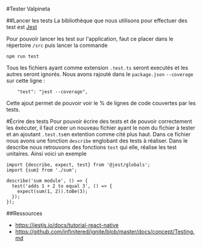 #Tester Valpineta

##Lancer les tests
La bibliothèque que nous utilisons pour effectuer des test est [Jest](https://jestjs.io/fr/)

Pour pouvoir lancer les test sur l'application, faut ce placer dans le répertoire `/src` puis lancer la commande 
```
npm run test
```

Tous les fichiers ayant comme extension `.test.ts` seront executés et les autres seront ignorés. Nous avons rajouté dans le `package.json` `--coverage` sur cette ligne :
```
    "test": "jest --coverage",
```
Cette ajout permet de pouvoir voir le % de lignes de code couvertes par les tests.

#Écrire des tests
Pour pouvoir écrire des tests et de pouvoir correctement les éxécuter, il faut créer un nouveau fichier ayant le nom du fichier à tester et an ajoutant `.test.ts`en extention comme cité plus haut. Dans ce fichier nous avons une fonction `describe` englobant des tests à réaliser. Dans le describe nous retrouvons des fonctions `test` qui elle, réalise les test unitaires.
Ainsi voici un exemple  
```
import {describe, expect, test} from '@jest/globals';
import {sum} from './sum';

describe('sum module', () => {
  test('adds 1 + 2 to equal 3', () => {
    expect(sum(1, 2)).toBe(3);
  });
});
```

##Ressources
* https://jestjs.io/docs/tutorial-react-native
* https://github.com/infinitered/ignite/blob/master/docs/concept/Testing.md
